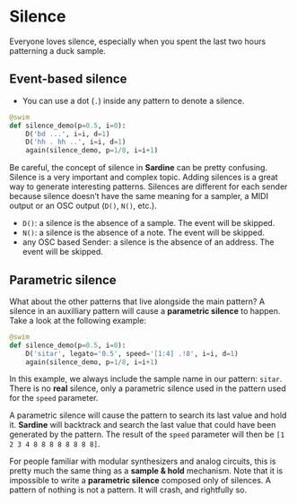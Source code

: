 # Silence

Everyone loves silence, especially when you spent the last two hours patterning a duck sample.

## Event-based silence

- You can use a dot (`.`) inside any pattern to denote a silence.

```python
@swim
def silence_demo(p=0.5, i=0):
    D('bd ...', i=i, d=1)
    D('hh . hh ..', i=i, d=1)
    again(silence_demo, p=1/8, i=i+1)
```
    
  Be careful, the concept of silence in **Sardine** can be pretty confusing. Silence is a very important and complex topic. Adding silences is a great way to generate interesting patterns. Silences are different for each sender because silence doesn&rsquo;t have the same meaning for a sampler, a MIDI output or an OSC output (`D()`, `N()`, etc.).
    
-   `D()`: a silence is the absence of a sample. The event will be skipped.
-   `N()`: a silence is the absence of a note. The event will be skipped.
-   any OSC based Sender: a silence is the absence of an address. The event will be skipped.
    
## Parametric silence

What about the other patterns that live alongside the main pattern? A silence in an auxilliary pattern will cause a **parametric silence** to happen. Take a look at the following example:
    
```python
@swim
def silence_demo(p=0.5, i=0):
    D('sitar', legato='0.5', speed='[1:4] .!8', i=i, d=1)
    again(silence_demo, p=1/8, i=i+1)
```
    
In this example, we always include the sample name in our pattern: `sitar`. There is no **real** silence, only a parametric silence used in the pattern used for the `speed` parameter.

A parametric silence will cause the pattern to search its last value and hold it. **Sardine** will backtrack and search the last value that could have been generated by the pattern. The result of the `speed` parameter will then be `[1 2 3 4 8 8 8 8 8 8 8 8]`.

For people familiar with modular synthesizers and analog circuits, this is pretty much the same thing as a **sample & hold** mechanism. Note that it is impossible to write a **parametric silence** composed only of silences. A pattern of nothing is not a pattern. It will crash, and rightfully so.


